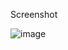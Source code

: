 Screenshot

![image](https://github.com/gazzuhax/dotfiles/assets/138269636/6feee1ee-9cb4-4d78-8da7-73cafe6e8392)

